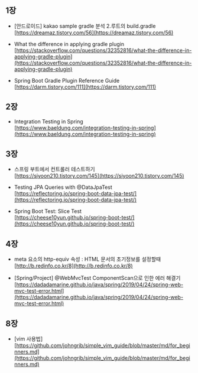## 1장
- \[안드로이드\] kakao sample gradle 분석 2.루트의 build.gradle       
[https://dreamaz.tistory.com/56](https://dreamaz.tistory.com/56)

- What the difference in applying gradle plugin     
[https://stackoverflow.com/questions/32352816/what-the-difference-in-applying-gradle-plugin](https://stackoverflow.com/questions/32352816/what-the-difference-in-applying-gradle-plugin)

- Spring Boot Gradle Plugin Reference Guide         
[https://darm.tistory.com/111](https://darm.tistory.com/111)

## 2장
- Integration Testing in Spring       
[https://www.baeldung.com/integration-testing-in-spring](https://www.baeldung.com/integration-testing-in-spring)

## 3장
- 스프링 부트에서 컨트롤러 테스트하기               
[https://siyoon210.tistory.com/145](https://siyoon210.tistory.com/145)

- Testing JPA Queries with @DataJpaTest         
[https://reflectoring.io/spring-boot-data-jpa-test/](https://reflectoring.io/spring-boot-data-jpa-test/)

- Spring Boot Test: Slice Test                  
[https://cheese10yun.github.io/spring-boot-test/](https://cheese10yun.github.io/spring-boot-test/)

## 4장
- meta 요소의 http-equiv 속성 : HTML 문서의 초기정보를 설정할때              
[http://b.redinfo.co.kr/8](http://b.redinfo.co.kr/8)

- [Spring/Project] @WebMvcTest ComponentScan으로 인한 에러 해결기 
[https://dadadamarine.github.io/java/spring/2019/04/24/spring-web-mvc-test-error.html](https://dadadamarine.github.io/java/spring/2019/04/24/spring-web-mvc-test-error.html)

## 8장
- [vim 사용법]
[https://github.com/johngrib/simple_vim_guide/blob/master/md/for_beginners.md](https://github.com/johngrib/simple_vim_guide/blob/master/md/for_beginners.md)

